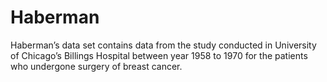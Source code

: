 # Haberman
Haberman’s data set contains data from the study conducted in University of Chicago’s Billings Hospital between year 1958 to 1970 for the patients who undergone surgery of breast cancer.
